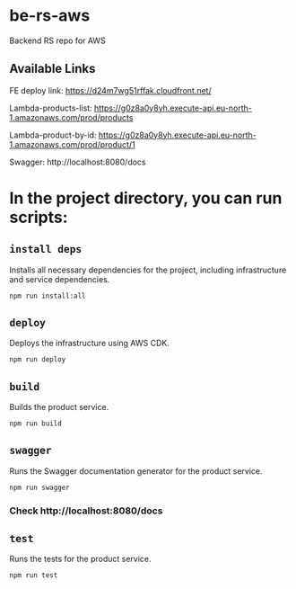 # be-rs-aws
Backend RS repo for AWS

## Available Links

FE deploy link: https://d24m7wg51rffak.cloudfront.net/

Lambda-products-list: https://g0z8a0y8yh.execute-api.eu-north-1.amazonaws.com/prod/products

Lambda-product-by-id: https://g0z8a0y8yh.execute-api.eu-north-1.amazonaws.com/prod/product/1

Swagger: http://localhost:8080/docs

# In the project directory, you can run scripts:

## `install deps`
Installs all necessary dependencies for the project, including infrastructure and service dependencies.
```sh
npm run install:all
```

## `deploy`
Deploys the infrastructure using AWS CDK.
```sh
npm run deploy
```

## `build`
Builds the product service.
```sh
npm run build
```

## `swagger`

Runs the Swagger documentation generator for the product service.
```sh
npm run swagger
```
### Check http://localhost:8080/docs

## `test`
Runs the tests for the product service.
```sh
npm run test
```

